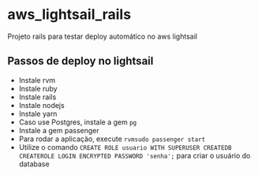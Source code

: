 # aws_lightsail_rails
Projeto rails para testar deploy automático no aws lightsail

## Passos de deploy no lightsail
 - Instale rvm
 - Instale ruby
 - Instale rails
 - Instale nodejs
 - Instale yarn
 - Caso use Postgres, instale a gem `pg`
 - Instale a gem passenger
 - Para rodar a aplicação, execute `rvmsudo passenger start`
 - Utilize o comando `CREATE ROLE usuario WITH SUPERUSER CREATEDB CREATEROLE LOGIN ENCRYPTED PASSWORD 'senha';` para criar o usuário do database